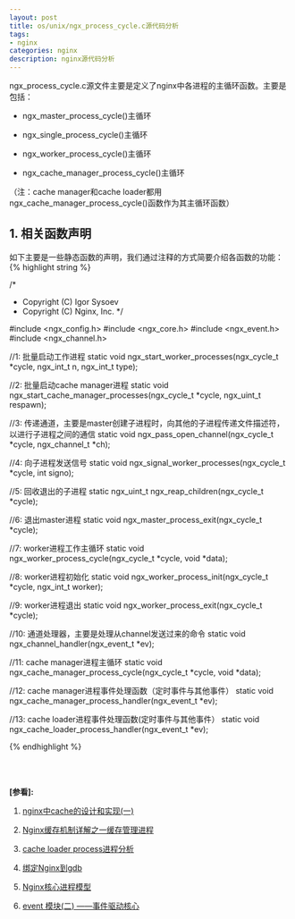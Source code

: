 ```yaml
---
layout: post
title: os/unix/ngx_process_cycle.c源代码分析
tags:
- nginx
categories: nginx
description: nginx源代码分析
---
```


ngx_process_cycle.c源文件主要是定义了nginx中各进程的主循环函数。主要是包括：

* ngx_master_process_cycle()主循环

* ngx_single_process_cycle()主循环

* ngx_worker_process_cycle()主循环

* ngx_cache_manager_process_cycle()主循环

（注：cache manager和cache loader都用ngx_cache_manager_process_cycle()函数作为其主循环函数）



<!-- more -->



## 1. 相关函数声明
如下主要是一些静态函数的声明，我们通过注释的方式简要介绍各函数的功能：
{% highlight string %}

/*
 * Copyright (C) Igor Sysoev
 * Copyright (C) Nginx, Inc.
 */


#include <ngx_config.h>
#include <ngx_core.h>
#include <ngx_event.h>
#include <ngx_channel.h>


//1: 批量启动工作进程
static void ngx_start_worker_processes(ngx_cycle_t *cycle, ngx_int_t n,
    ngx_int_t type);

//2: 批量启动cache manager进程
static void ngx_start_cache_manager_processes(ngx_cycle_t *cycle,
    ngx_uint_t respawn);

//3: 传递通道，主要是master创建子进程时，向其他的子进程传递文件描述符，以进行子进程之间的通信
static void ngx_pass_open_channel(ngx_cycle_t *cycle, ngx_channel_t *ch);

//4: 向子进程发送信号
static void ngx_signal_worker_processes(ngx_cycle_t *cycle, int signo);

//5: 回收退出的子进程
static ngx_uint_t ngx_reap_children(ngx_cycle_t *cycle);

//6: 退出master进程
static void ngx_master_process_exit(ngx_cycle_t *cycle);

//7: worker进程工作主循环
static void ngx_worker_process_cycle(ngx_cycle_t *cycle, void *data);

//8: worker进程初始化
static void ngx_worker_process_init(ngx_cycle_t *cycle, ngx_int_t worker);

//9: worker进程退出
static void ngx_worker_process_exit(ngx_cycle_t *cycle);

//10: 通道处理器，主要是处理从channel发送过来的命令
static void ngx_channel_handler(ngx_event_t *ev);

//11: cache manager进程主循环
static void ngx_cache_manager_process_cycle(ngx_cycle_t *cycle, void *data);

//12: cache manager进程事件处理函数（定时事件与其他事件）
static void ngx_cache_manager_process_handler(ngx_event_t *ev);

//13: cache loader进程事件处理函数(定时事件与其他事件）
static void ngx_cache_loader_process_handler(ngx_event_t *ev);

{% endhighlight %}




<br />
<br />

**[参看]:**

1. [nginx中cache的设计和实现(一)](http://www.pagefault.info/?p=375&cpage=1)

2. [Nginx缓存机制详解之一缓存管理进程](http://www.it165.net/admin/html/201606/7890.html)

3. [cache loader process进程分析](http://blog.csdn.net/weiyuefei/article/details/35634675)

4. [绑定Nginx到gdb](http://book.51cto.com/art/201305/395377.htm)

5. [Nginx核心进程模型](https://www.cnblogs.com/ljygoodgoodstudydaydayup/p/3888508.html)

6. [event 模块(二) ——事件驱动核心](http://blog.csdn.net/lengzijian/article/details/7601730)

<br />
<br />
<br />

